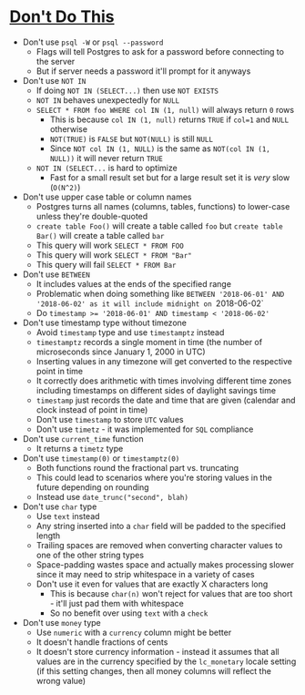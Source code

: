 # [Don't Do This](https://wiki.postgresql.org/wiki/Don%27t_Do_This)

* Don't use `psql -W` or `psql --password`
  * Flags will tell Postgres to ask for a password before connecting to the server
  * But if server needs a password it'll prompt for it anyways
* Don't use `NOT IN`
  * If doing `NOT IN (SELECT...)` then use `NOT EXISTS`
  * `NOT IN` behaves unexpectedly for `NULL`
  * `SELECT * FROM foo WHERE col IN (1, null)` will always return `0` rows
    * This is because `col IN (1, null)` returns `TRUE` if `col=1` and `NULL` otherwise
    * `NOT(TRUE)` is `FALSE` but `NOT(NULL)` is still `NULL`
    * Since `NOT col IN (1, NULL)` is the same as `NOT(col IN (1, NULL))` it will never return `TRUE`
  * `NOT IN (SELECT...` is hard to optimize
    * Fast for a small result set but for a large result set it is _very_ slow (`O(N^2)`)
* Don't use upper case table or column names
  * Postgres turns all names (columns, tables, functions) to lower-case unless they're double-quoted
  * `create table Foo()` will create a table called `foo` but `create table Bar()` will create a table called `bar`
  * This query will work `SELECT * FROM FOO`
  * This query will work `SELECT * FROM "Bar"`
  * This query will fail `SELECT * FROM Bar`
* Don't use `BETWEEN`
  * It includes values at the ends of the specified range
  * Problematic when doing something like `BETWEEN '2018-06-01' AND '2018-06-02' as it will include midnight on `2018-06-02`
  * Do `timestamp >= '2018-06-01' AND timestamp < '2018-06-02'`
* Don't use timestamp type without timezone
  * Avoid `timestamp` type and use `timestamptz` instead
  * `timestamptz` records a single moment in time (the number of microseconds since January 1, 2000 in UTC)
  * Inserting values in any timezone will get converted to the respective point in time
  * It correctly does arithmetic with times involving different time zones including timestamps on different sides of daylight savings time
  * `timestamp` just records the date and time that are given (calendar and clock instead of point in time)
  * Don't use `timestamp` to store `UTC` values
  * Don't use `timetz` - it was implemented for `SQL` compliance
* Don't use `current_time` function
  * It returns a `timetz` type
* Don't use `timestamp(0)` or `timestamptz(0)`
  * Both functions round the fractional part vs. truncating
  * This could lead to scenarios where you're storing values in the future depending on rounding
  * Instead use `date_trunc("second", blah)`
* Don't use `char` type
  * Use `text` instead
  * Any string inserted into a `char` field will be padded to the specified length
  * Trailing spaces are removed when converting character values to one of the other string types
  * Space-padding wastes space and actually makes processing slower since it may need to strip whitespace in a variety of cases
  * Don't use it even for values that are exactly X characters long
    * This is because `char(n)` won't reject for values that are too short - it'll just pad them with whitespace
    * So no benefit over using `text` with a `check`
* Don't use `money` type
  * Use `numeric` with a `currency` column might be better
  * It doesn't handle fractions of cents
  * It doesn't store currency information - instead it assumes that all values are in the currency specified by the `lc_monetary` locale setting (if this setting changes, then all money columns will reflect the wrong value)

